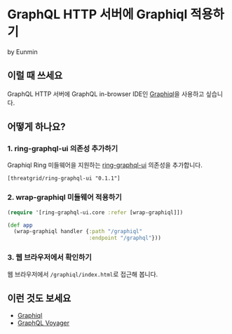 # GraphQL HTTP 서버에 Graphiql 적용하기

by Eunmin

## 이럴 때 쓰세요

GraphQL HTTP 서버에 GraphQL in-browser IDE인 [Graphiql]()을 사용하고 싶습니다.

## 어떻게 하나요?

### 1. ring-graphql-ui 의존성 추가하기

Graphiql Ring 미들웨어을 지원하는 [ring-graphql-ui](https://github.com/threatgrid/ring-graphql-ui)
의존성을 추가합니다.

```clojrue
[threatgrid/ring-graphql-ui "0.1.1"]
```

### 2. wrap-graphiql 미들웨어 적용하기

```clojure
(require '[ring-graphql-ui.core :refer [wrap-graphiql]])

(def app
  (wrap-graphiql handler {:path "/graphiql"
                          :endpoint "/graphql"}))
```

### 3. 웹 브라우저에서 확인하기

웹 브라우저에서 `/graphiql/index.html`로 접근해 봅니다.

## 이런 것도 보세요

* [Graphiql](https://github.com/graphql/graphiql)
* [GraphQL Voyager](https://github.com/APIs-guru/graphql-voyager)
